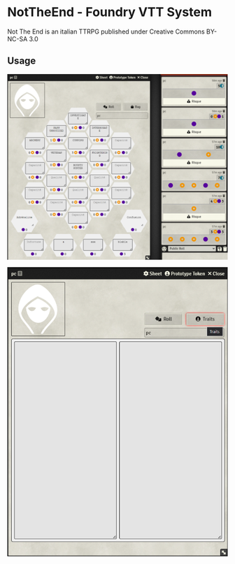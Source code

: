 # NotTheEnd - Foundry VTT System

Not The End is an italian TTRPG published under Creative Commons BY-NC-SA 3.0

## Usage

![Page1](docs/img/Page1.png)

![Page2](docs/img/Page2.png)

